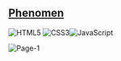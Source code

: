 ## [Phenomen](https://phenomen-project-8j57znc3l-dmitrybanin.vercel.app/)

![HTML5](https://img.shields.io/badge/html5-%23E34F26.svg?style=for-the-badge&logo=html5&logoColor=white) ![CSS3](https://img.shields.io/badge/css3-%231572B6.svg?style=for-the-badge&logo=css3&logoColor=white)![JavaScript](https://img.shields.io/badge/javascript-%23323330.svg?style=for-the-badge&logo=javascript&logoColor=%23F7DF1E)

![Page-1](https://user-images.githubusercontent.com/77890343/210381810-ce7bcdf9-0e93-49bd-bd53-8077fa173745.jpg)
